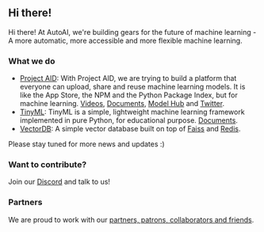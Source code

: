## Hi there!

Hi there! At AutoAI, we're building gears for the future of machine learning - A more automatic, more accessible and more flexible machine learning.

### What we do

* [Project AID](https://github.com/autoai-org/AID): With Project AID, we are trying to build a platform that everyone can upload, share and reuse machine learning models. It is like the App Store, the NPM and the Python Package Index, but for machine learning. [Videos](https://www.youtube.com/watch?v=18ulW_8phgs), [Documents](https://aid.autoai.org/), [Model Hub](https://hub.autoai.dev/) and [Twitter](https://twitter.com/aid_aiops).
* [TinyML](https://github.com/autoai-org/Tinyml): TinyML is a simple, lightweight machine learning framework implemented in pure Python, for educational purpose. [Documents](https://github.com/autoai-org/Tinyml).
* [VectorDB](https://github.com/ComposeDB/vectorDB): A simple vector database built on top of [Faiss](https://github.com/facebookresearch/faiss) and [Redis](https://redis.com/).

Please stay tuned for more news and updates :)

### Want to contribute?

Join our [Discord](https://discord.gg/3BD3RzK2K2) and talk to us!

### Partners

We are proud to work with our [partners, patrons, collaborators and friends](https://aid.autoai.org/partners).
